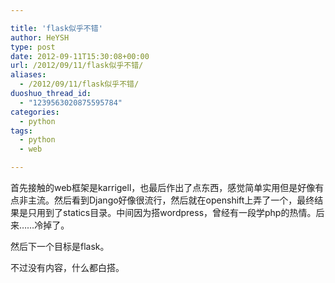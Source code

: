 ```yaml
---

title: 'flask似乎不错'
author: HeYSH
type: post
date: 2012-09-11T15:30:08+00:00
url: /2012/09/11/flask似乎不错/
aliases:
  - /2012/09/11/flask似乎不错/
duoshuo_thread_id:
  - "1239563020875595784"
categories:
  - python
tags:
  - python
  - web

---
```

首先接触的web框架是karrigell，也最后作出了点东西，感觉简单实用但是好像有点非主流。然后看到Django好像很流行，然后就在openshift上弄了一个，最终结果是只用到了statics目录。中间因为搭wordpress，曾经有一段学php的热情。后来……冷掉了。

然后下一个目标是flask。

不过没有内容，什么都白搭。

